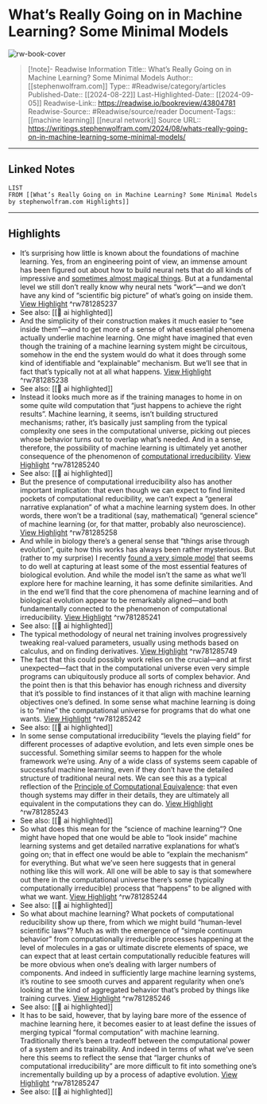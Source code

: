 # What’s Really Going on in Machine Learning? Some Minimal Models

![rw-book-cover](https://content.wolfram.com/sites/43/2024/08/sw-ml-social-share-v2.png)
<br>
>[!note]- Readwise Information
>Title:: What’s Really Going on in Machine Learning? Some Minimal Models
>Author:: [[stephenwolfram.com]]
>Type:: #Readwise/category/articles
>Published-Date:: [[2024-08-22]]
>Last-Highlighted-Date:: [[2024-09-05]]
>Readwise-Link:: https://readwise.io/bookreview/43804781
>Readwise-Source:: #Readwise/source/reader
>Document-Tags:: [[machine learning]] [[neural network]] 
>Source URL:: https://writings.stephenwolfram.com/2024/08/whats-really-going-on-in-machine-learning-some-minimal-models/
--- 

## Linked Notes
```dataview
LIST
FROM [[What’s Really Going on in Machine Learning? Some Minimal Models by stephenwolfram.com Highlights]]
```

---

## Highlights
- It’s surprising how little is known about the foundations of machine learning. Yes, from an engineering point of view, an immense amount has been figured out about how to build neural nets that do all kinds of impressive and [sometimes almost magical things](https://writings.stephenwolfram.com/2023/02/what-is-chatgpt-doing-and-why-does-it-work/). But at a fundamental level we still don’t really know why neural nets “work”—and we don’t have any kind of “scientific big picture” of what’s going on inside them. [View Highlight](https://readwise.io/open/781285237) ^rw781285237 
- See also: [[👻 ai highlighted]] 
- And the simplicity of their construction makes it much easier to “see inside them”—and to get more of a sense of what essential phenomena actually underlie machine learning. One might have imagined that even though the training of a machine learning system might be circuitous, somehow in the end the system would do what it does through some kind of identifiable and “explainable” mechanism. But we’ll see that in fact that’s typically not at all what happens. [View Highlight](https://readwise.io/open/781285238) ^rw781285238 
- See also: [[👻 ai highlighted]] 
- Instead it looks much more as if the training manages to home in on some quite wild computation that “just happens to achieve the right results”. Machine learning, it seems, isn’t building structured mechanisms; rather, it’s basically just sampling from the typical complexity one sees in the computational universe, picking out pieces whose behavior turns out to overlap what’s needed. And in a sense, therefore, the possibility of machine learning is ultimately yet another consequence of the phenomenon of [computational irreducibility](https://www.wolframscience.com/nks/chap-12--the-principle-of-computational-equivalence`#`sect-12-6--computational-irreducibility). [View Highlight](https://readwise.io/open/781285240) ^rw781285240 
- See also: [[👻 ai highlighted]] 
- But the presence of computational irreducibility also has another important implication: that even though we can expect to find limited pockets of computational reducibility, we can’t expect a “general narrative explanation” of what a machine learning system does. In other words, there won’t be a traditional (say, mathematical) “general science” of machine learning (or, for that matter, probably also neuroscience). [View Highlight](https://readwise.io/open/781285258) ^rw781285258
- And while in biology there’s a general sense that “things arise through evolution”, quite how this works has always been rather mysterious. But (rather to my surprise) I recently [found a very simple model](https://writings.stephenwolfram.com/2024/05/why-does-biological-evolution-work-a-minimal-model-for-biological-evolution-and-other-adaptive-processes/) that seems to do well at capturing at least some of the most essential features of biological evolution. And while the model isn’t the same as what we’ll explore here for machine learning, it has some definite similarities. And in the end we’ll find that the core phenomena of machine learning and of biological evolution appear to be remarkably aligned—and both fundamentally connected to the phenomenon of computational irreducibility. [View Highlight](https://readwise.io/open/781285241) ^rw781285241 
- See also: [[👻 ai highlighted]] 
- The typical methodology of neural net training involves progressively tweaking real-valued parameters, usually using methods based on calculus, and on finding derivatives. [View Highlight](https://readwise.io/open/781285749) ^rw781285749
- The fact that this could possibly work relies on the crucial—and at first unexpected—fact that in the computational universe even very simple programs can ubiquitously produce all sorts of complex behavior. And the point then is that this behavior has enough richness and diversity that it’s possible to find instances of it that align with machine learning objectives one’s defined. In some sense what machine learning is doing is to “mine” the computational universe for programs that do what one wants. [View Highlight](https://readwise.io/open/781285242) ^rw781285242 
- See also: [[👻 ai highlighted]] 
- In some sense computational irreducibility “levels the playing field” for different processes of adaptive evolution, and lets even simple ones be successful. Something similar seems to happen for the whole framework we’re using. Any of a wide class of systems seem capable of successful machine learning, even if they don’t have the detailed structure of traditional neural nets. We can see this as a typical reflection of the [Principle of Computational Equivalence](https://www.wolframscience.com/nks/chap-12--the-principle-of-computational-equivalence/): that even though systems may differ in their details, they are ultimately all equivalent in the computations they can do. [View Highlight](https://readwise.io/open/781285243) ^rw781285243 
- See also: [[👻 ai highlighted]] 
- So what does this mean for the “science of machine learning”? One might have hoped that one would be able to “look inside” machine learning systems and get detailed narrative explanations for what’s going on; that in effect one would be able to “explain the mechanism” for everything. But what we’ve seen here suggests that in general nothing like this will work. All one will be able to say is that somewhere out there in the computational universe there’s some (typically computationally irreducible) process that “happens” to be aligned with what we want. [View Highlight](https://readwise.io/open/781285244) ^rw781285244 
- See also: [[👻 ai highlighted]] 
- So what about machine learning? What pockets of computational reducibility show up there, from which we might build “human-level scientific laws”? Much as with the emergence of “simple continuum behavior” from computationally irreducible processes happening at the level of molecules in a gas or ultimate discrete elements of space, we can expect that at least certain computationally reducible features will be more obvious when one’s dealing with larger numbers of components. And indeed in sufficiently large machine learning systems, it’s routine to see smooth curves and apparent regularity when one’s looking at the kind of aggregated behavior that’s probed by things like training curves. [View Highlight](https://readwise.io/open/781285246) ^rw781285246 
- See also: [[👻 ai highlighted]] 
- It has to be said, however, that by laying bare more of the essence of machine learning here, it becomes easier to at least define the issues of merging typical “formal computation” with machine learning. Traditionally there’s been a tradeoff between the computational power of a system and its trainability. And indeed in terms of what we’ve seen here this seems to reflect the sense that “larger chunks of computational irreducibility” are more difficult to fit into something one’s incrementally building up by a process of adaptive evolution. [View Highlight](https://readwise.io/open/781285247) ^rw781285247 
- See also: [[👻 ai highlighted]] 
